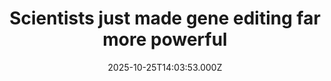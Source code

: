 ---
title: "Scientists just made gene editing far more powerful"
date: 2025-10-25T14:03:53.000Z
category: Health
externalLink: "https://www.sciencedaily.com/releases/2025/10/251025084545.htm"
image: ""
excerpt: "Scientists at The University of Texas at Austin have developed a revolutionary gene-editing method using bacterial retrons that can correct multiple disease-causing mutations at once. Unlike traditional tools limited to one or two mutations, this retron-based system replaces large defective DNA regions, dramatically improving efficiency and inclusivity for patients with complex disorders like cystic fibrosis.…"
---